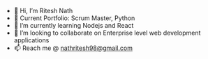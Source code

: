 - 👋 Hi, I’m Ritesh Nath
- 👀 Current Portfolio: Scrum Master, Python
- 🌱 I’m currently learning Nodejs and React
- 💞️ I’m looking to collaborate on Enterprise level web development applications
- 📫 Reach me @ nathritesh98@gmail.com

<!---
riteshnath88/riteshnath88 is a ✨ special ✨ repository because its `README.md` (this file) appears on your GitHub profile.
You can click the Preview link to take a look at your changes.
--->
